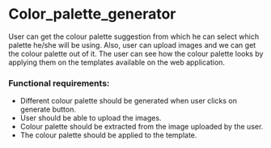 # Color_palette_generator

User can get the colour palette suggestion from which he can select which palette he/she will be using. Also, user can upload images and we can get the colour palette out of it. The user can see how the colour palette looks by applying them on the templates available on the web application.

### Functional requirements:
<ul><li>Different colour palette should be generated when user clicks on generate button.</li>
<li>User should be able to upload the images.</li>
<li>Colour palette should be extracted from the image uploaded by the user.</li>
<li>The colour palette should be applied to the template.</li></ul>
